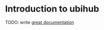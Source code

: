 # Introduction to ubihub

TODO: write [great documentation](http://jacobian.org/writing/what-to-write/)
